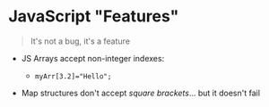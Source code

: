 # JavaScript "Features"

> It's not a bug, it's a feature





* JS Arrays accept non-integer indexes:
  * `myArr[3.2]="Hello";`

* Map structures don't accept _square brackets_... but it doesn't fail





